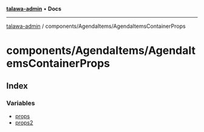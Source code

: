 [**talawa-admin**](../../../README.md) • **Docs**

***

[talawa-admin](../../../modules.md) / components/AgendaItems/AgendaItemsContainerProps

# components/AgendaItems/AgendaItemsContainerProps

## Index

### Variables

- [props](variables/props.md)
- [props2](variables/props2.md)
